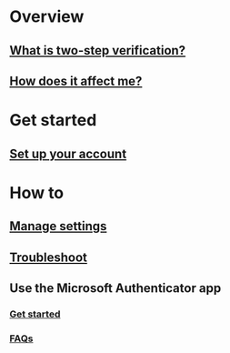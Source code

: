 # Overview
## [What is two-step verification?](./multi-factor-authentication-end-user.md)
## [How does it affect me?](./multi-factor-authentication-end-user-signin.md)

# Get started
## [Set up your account](./multi-factor-authentication-end-user-first-time.md)

# How to
## [Manage settings](./multi-factor-authentication-end-user-manage-settings.md)
## [Troubleshoot](./multi-factor-authentication-end-user-troubleshoot.md)
## Use the Microsoft Authenticator app
### [Get started](./microsoft-authenticator-app-how-to.md)
### [FAQs](./microsoft-authenticator-app-faq.md)